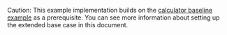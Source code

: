Caution: This example implementation builds on the [calculator baseline
example](/docs/development/languages/fidl/examples/calculator#baseline)
as a prerequisite. You can see more information about setting up the extended
base case in this document.

